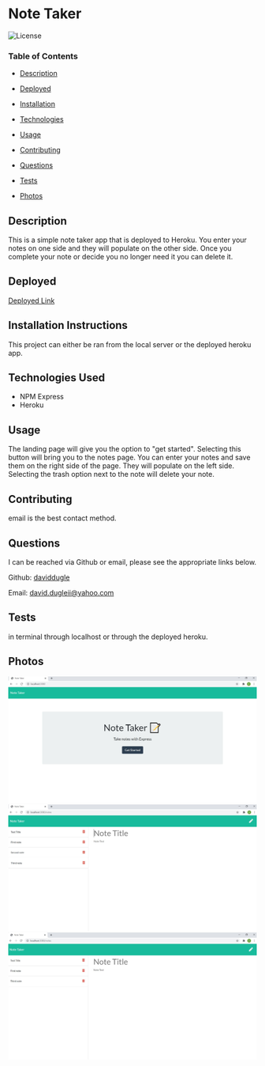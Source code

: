 # Note Taker







![License](https://img.shields.io/badge/license-MIT%20License-green)









### Table of Contents


* [Description](#Description)

* [Deployed](#Deployed)

* [Installation](#Installation)

* [Technologies](#Technologies)

* [Usage](##Usage)

* [Contributing](#Contributing)

* [Questions](#Questions)

* [Tests](#Tests)

* [Photos](#Photos)


















## Description

This is a simple note taker app that is deployed to Heroku. You enter your notes on one side and they will populate on the other side. Once you complete your note or decide you no longer need it you can delete it.


## Deployed

<a href='https://git.heroku.com/note-taker-daviddugle.git' target='_blank'>Deployed Link</a>





## Installation Instructions

This project can either be ran from the local server or the deployed heroku app. 




## Technologies Used

* NPM Express
* Heroku





## Usage

The landing page will give you the option to "get started". Selecting this button will bring you to the notes page. You can enter your notes and save them on the right side of the page. They will populate on the left side. Selecting the trash option next to the note will delete your note. 







## Contributing

email is the best contact method.





## Questions

I can be reached via Github or email, please see the appropriate links below.

Github:
<a href='https://github.com/daviddugle' target='_blank'>daviddugle</a>

Email:
<a href='mailto:david.dugleii@yahoo.com'>david.dugleii@yahoo.com</a>





## Tests

in terminal through localhost or through the deployed heroku.



## Photos

![DeployedPhoto](https://github.com/daviddugle/Note-Taker/blob/main/public/assets/pics/Screenshot%202020-12-05%20122858.jpg?raw=true)
![DeployedPhoto](https://github.com/daviddugle/Note-Taker/blob/main/public/assets/pics/Screenshot%202020-12-05%20123055.jpg?raw=true)
![DeployedPhoto](https://github.com/daviddugle/Note-Taker/blob/main/public/assets/pics/Screenshot%202020-12-05%20123122.jpg?raw=true)






